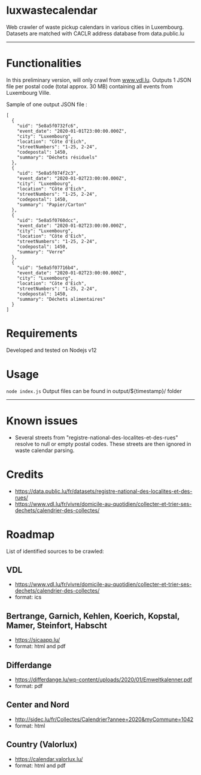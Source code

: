 # luxwastecalendar
Web crawler of waste pickup calendars in various cities in Luxembourg.
Datasets are matched with CACLR address database from data.public.lu

----------
# Functionalities
In this preliminary version, will only crawl from www.vdl.lu.
Outputs 1 JSON file per postal code (total approx. 30 MB) containing all events from Luxembourg Ville.

Sample of one output JSON file :
```
[
  {
    "uid": "5e8a5f0732fc6",
    "event_date": "2020-01-01T23:00:00.000Z",
    "city": "Luxembourg",
    "location": "Côte d'Eich",
    "streetNumbers": "1-25, 2-24",
    "codepostal": 1450,
    "summary": "Déchets résiduels"
  },
  {
    "uid": "5e8a5f074f2c3",
    "event_date": "2020-01-02T23:00:00.000Z",
    "city": "Luxembourg",
    "location": "Côte d'Eich",
    "streetNumbers": "1-25, 2-24",
    "codepostal": 1450,
    "summary": "Papier/Carton"
  },
  {
    "uid": "5e8a5f0760dcc",
    "event_date": "2020-01-02T23:00:00.000Z",
    "city": "Luxembourg",
    "location": "Côte d'Eich",
    "streetNumbers": "1-25, 2-24",
    "codepostal": 1450,
    "summary": "Verre"
  },
  {
    "uid": "5e8a5f07716b4",
    "event_date": "2020-01-02T23:00:00.000Z",
    "city": "Luxembourg",
    "location": "Côte d'Eich",
    "streetNumbers": "1-25, 2-24",
    "codepostal": 1450,
    "summary": "Déchets alimentaires"
  }
]
```

# Requirements
Developed and tested on Nodejs v12

# Usage
`node index.js`
Output files can be found in output/${timestamp}/ folder

----------
# Known issues
- Several streets from "registre-national-des-localites-et-des-rues" resolve to null or empty postal codes. These streets are then ignored in waste calendar parsing.

# Credits
- https://data.public.lu/fr/datasets/registre-national-des-localites-et-des-rues/
- https://www.vdl.lu/fr/vivre/domicile-au-quotidien/collecter-et-trier-ses-dechets/calendrier-des-collectes/

# Roadmap
List of identified sources to be crawled:
## VDL
- https://www.vdl.lu/fr/vivre/domicile-au-quotidien/collecter-et-trier-ses-dechets/calendrier-des-collectes/
- format: ics

## Bertrange, Garnich, Kehlen, Koerich, Kopstal, Mamer, Steinfort, Habscht
- https://sicaapp.lu/
- format: html and pdf

## Differdange
- https://differdange.lu/wp-content/uploads/2020/01/Emweltkalenner.pdf
- format: pdf

## Center and Nord
- http://sidec.lu/fr/Collectes/Calendrier?annee=2020&myCommune=1042
- format: html

## Country (Valorlux)
- https://calendar.valorlux.lu/
- format: html and pdf
